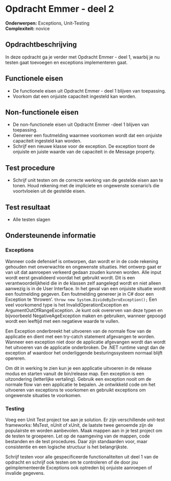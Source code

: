 # Opdracht Emmer - deel 2
**Onderwerpen:** Exceptions, Unit-Testing  
**Complexiteit:** novice 

## Opdrachtbeschrijving  
In deze opdracht ga je verder met Opdracht Emmer - deel 1, waarbij je nu testen gaat toevoegen en exceptions implementeren gaat.

## Functionele eisen
-	De functionele eisen uit Opdracht Emmer - deel 1 blijven van toepassing.
-	Voorkom dat een onjuiste capaciteit ingesteld kan worden.

## Non-functionele eisen
-	De non-functionele eisen uit Opdracht Emmer -deel 1 blijven van toepassing.
-	Genereer een foutmelding waarmee voorkomen wordt dat een onjuiste capaciteit ingesteld kan worden. 
-	Schrijf een nieuwe klasse voor de exception. De exception toont de onjuiste en juiste waarde van de capaciteit in de Message property.

## Test procedure
-	Schrijf unit testen om de correcte werking van de gestelde eisen aan te tonen. Houd rekening met de impliciete en ongewenste scenario’s die voortvloeien uit de gestelde eisen.

## Test resultaat
-	Alle testen slagen

## Ondersteunende informatie

### Exceptions
Wanneer code defensief is ontworpen, dan wordt er in de code rekening gehouden met onverwachte en ongewenste situaties. Het ontwerp gaat er van uit dat aanroepen verkeerd gedaan zouden kunnen worden. Alle input wordt eerst gevalideerd voordat het gebruikt wordt. Dit is een verantwoordelijkheid die in de klassen zelf aangelegd wordt en niet alleen aanwezig is in de User Interface.
In het geval van een onjuiste situatie wordt een foutmelding gegeven. Een foutmelding genereer je in C# door een Exception te ‘throwen’.
`throw new System.DivideByZeroException();`
Een veel voorkomend type is het InvalidOperationException en ArgumentOutOfRangeException. Je kunt ook overerven van deze typen en bijvoorbeeld NegativeAgeException maken en gebruiken, wanneer gepoogd wordt een leeftijd met een negatieve waarde te vullen.  

Een Exception onderbreekt het uitvoeren van de normale flow van de applicatie en dient met een try-catch statement afgevangen te worden. Wanneer een exception niet door de applicatie afgevangen wordt dan wordt het uitvoeren van de applicatie onderbroken. De .NET runtime vangt dan de exception af waardoor het onderliggende besturingssysteem normaal blijft opereren.  

Om dit in werking te zien kun je een applicatie uitvoeren in de release modus en starten vanuit de bin/release map.
Een exception is een uitzondering (letterlijke vertaling). Gebruik een exception nooit om de normale flow van een applicatie te bepalen. Je ontwikkeld code om het uitvoeren van exceptions te voorkomen en gebruikt exceptions om ongewenste situaties te voorkomen.

### Testing
Voeg een Unit Test project toe aan je solution. Er zijn verschillende unit-test frameworks: MsTest, nUnit of xUnit, de laatste twee genoemde zijn de populairste en worden aanbevolen. Maak mappen aan in je test project om de testen te groeperen. Let op de naamgeving van de mappen, code bestanden en de test procedures. Daar zijn standaarden voor, maar consistentie en een logische structuur is het belangrijkste.  

Schrijf testen voor alle gespecificeerde functionaliteiten uit deel 1 van de opdracht en schrijf ook testen om te controleren of de door jou geïmplementeerde Exceptions ook optreden bij onjuiste aanroepen of invalide gegevens.
